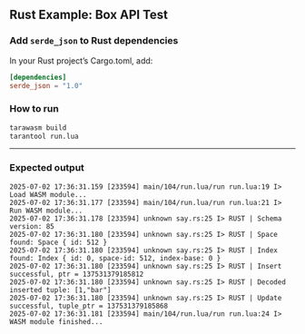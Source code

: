 ## Rust Example: Box API Test

### Add `serde_json` to Rust dependencies

In your Rust project’s Cargo.toml, add:

```toml
[dependencies]
serde_json = "1.0"
```


### How to run

```bash
tarawasm build
tarantool run.lua
```

---

### Expected output

```
2025-07-02 17:36:31.159 [233594] main/104/run.lua/run run.lua:19 I> Load WASM module...
2025-07-02 17:36:31.177 [233594] main/104/run.lua/run run.lua:21 I> Run WASM module...
2025-07-02 17:36:31.178 [233594] unknown say.rs:25 I> RUST | Schema version: 85
2025-07-02 17:36:31.180 [233594] unknown say.rs:25 I> RUST | Space found: Space { id: 512 }
2025-07-02 17:36:31.180 [233594] unknown say.rs:25 I> RUST | Index found: Index { id: 0, space-id: 512, index-base: 0 }
2025-07-02 17:36:31.180 [233594] unknown say.rs:25 I> RUST | Insert successful, ptr = 137531379185812
2025-07-02 17:36:31.180 [233594] unknown say.rs:25 I> RUST | Decoded inserted tuple: [1,"bar"]
2025-07-02 17:36:31.180 [233594] unknown say.rs:25 I> RUST | Update successful, tuple_ptr = 137531379185868
2025-07-02 17:36:31.181 [233594] main/104/run.lua/run run.lua:24 I> WASM module finished...
```

